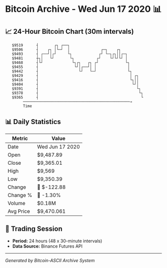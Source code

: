 # Bitcoin Archive - Wed Jun 17 2020 📊

## 📈 24-Hour Bitcoin Chart (30m intervals)

```
   $9519      ┤       ┌┐ ┌──┐                                  
   $9506      ┤    ┌┐ │└─┘  │              ┌─┐    ┌┐           
   $9493      ┤ ┌──┘│┌┘     └┐            ┌┘ └─┐┌┐││┌─┐        
   $9481      ┼┐│   └┘       └┐          ┌┘    └┘└┘└┘ │        
   $9468      ┤└┘             └┐┌┐   ┌┐ ┌┘            └┐       
   $9455      ┤                └┘│┌──┘│ │              │       
   $9442      ┤                  └┘   └─┘              └┐      
   $9429      ┤                                         │ ┌┐   
   $9416      ┤                                         └┐││   
   $9404      ┤                                          └┘│   
   $9391      ┤                                            └┐  
   $9378      ┤                                             └┐ 
   $9365      ┤                                              └ 
        ────────────────────────────────────────────────→
        Time
```

## 📊 Daily Statistics

| Metric | Value |
|--------|-------|
| Date | Wed Jun 17 2020 |
| Open | $9,487.89 |
| Close | $9,365.01 |
| High | $9,569 |
| Low | $9,350.39 |
| Change | 🔴 $-122.88 |
| Change % | 🔴 -1.30% |
| Volume | $0.18M |
| Avg Price | $9,470.061 |

## 📅 Trading Session

- **Period:** 24 hours (48 x 30-minute intervals)
- **Data Source:** Binance Futures API

---
*Generated by Bitcoin-ASCII Archive System*
